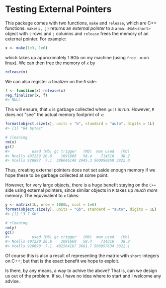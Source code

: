 Testing External Pointers
================

<!-- README.md is generated from README.Rmd. Please edit that file -->
This package comes with two functions, `make` and `release`, which are C++ functions. `make(i, j)` returns an *external pointer* to a `arma::Mat<short>` object with `i` rows and `j` columns and `release` frees the memory of an external pointer. For example:

``` r
x <- make(1e3, 1e6)
```

which takes up approximately 1.9Gb on my machine (using `free -m` on linux). We can then free the memory of `x` by

``` r
release(x)
```

We can also register a finalizer on the `R` side:

``` r
f <- function(x) release(x)
reg.finalizer(x, f)
#> NULL
```

This will ensure, that `x` is garbage collected when `gc()` is run. However, `R` does not "see" the actual memory footprint of `x`:

``` r
format(object.size(x), units = "b", standard = "auto", digits = 1L)
#> [1] "64 bytes"

# cleaning
rm(x)
gc()
#>          used (Mb) gc trigger   (Mb)  max used   (Mb)
#> Ncells 497239 26.6    1091660   58.4    714316   38.2
#> Vcells 926897  7.1  386046148 2945.3 500950860 3822.0
```

Thus, creating external pointers does not set aside enough memory if we hope these to be garbage collected at some point.

However, for very large objects, there is a huge benefit staying on the `C++` side using external pointers, since similar objects in `R` takes up *much more* memory. The equvivalent to `x` takes:

``` r
y <- matrix(1L, nrow = 1000L, ncol = 1e6)
format(object.size(y), units = "Gb", standard = "auto", digits = 1L)
#> [1] "3.7 Gb"

# cleaning
rm(y)
gc()
#>          used (Mb) gc trigger   (Mb)  max used   (Mb)
#> Ncells 497220 26.6    1091660   58.4    714316   38.2
#> Vcells 926690  7.1  482564187 3681.7 500957634 3822.1
```

Of course this is also a result of representing the matrix with `short` integers on C++; but that is the exact benefit we hope to exploit.

Is there, by any means, a way to achive the above? That is, can we design us out of the problem. If so, I have no idea where to start and I welcome any advise.

